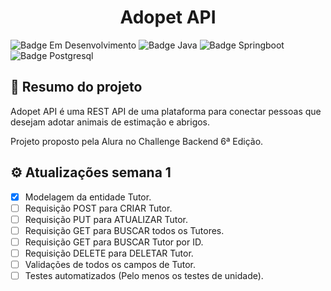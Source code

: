 <h1 align="center"> Adopet API </h1>

![Badge Em Desenvolvimento](https://img.shields.io/static/v1?label=Status&message=Em+Desenvolvimento&color=yellow&style=for-the-badge)
![Badge Java](https://img.shields.io/static/v1?label=Java&message=17&color=orange&style=for-the-badge&logo=java)
![Badge Springboot](https://img.shields.io/static/v1?label=Springboot&message=v3.0.5&color=brightgreen&style=for-the-badge&logo=spring)
![Badge Postgresql](https://img.shields.io/static/v1?label=PostgreSQL&message=v15.2&color=blue&style=for-the-badge&logo=PostgreSQL)

## :book: Resumo do projeto
Adopet API é uma REST API de uma plataforma para conectar pessoas que desejam adotar animais de estimação e abrigos.

Projeto proposto pela Alura no Challenge Backend 6ª Edição.

## :gear: Atualizações semana 1
- [x] Modelagem da entidade Tutor.
- [ ] Requisição POST para CRIAR Tutor.
- [ ] Requisição PUT para ATUALIZAR Tutor.
- [ ] Requisição GET para BUSCAR todos os Tutores.
- [ ] Requisição GET para BUSCAR Tutor por ID.
- [ ] Requisição DELETE para DELETAR Tutor.
- [ ] Validações de todos os campos de Tutor.
- [ ] Testes automatizados (Pelo menos os testes de unidade).